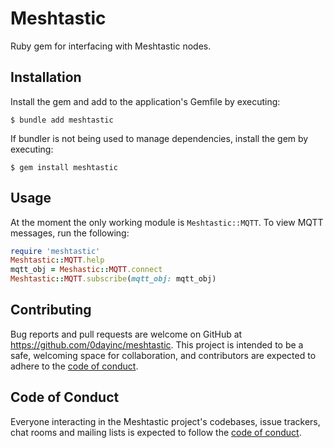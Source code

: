 # Meshtastic
Ruby gem for interfacing with Meshtastic nodes.

## Installation

Install the gem and add to the application's Gemfile by executing:

    $ bundle add meshtastic

If bundler is not being used to manage dependencies, install the gem by executing:

    $ gem install meshtastic

## Usage

At the moment the only working module is `Meshtastic::MQTT`.  To view MQTT messages, run the following:

```ruby
require 'meshtastic'
Meshtastic::MQTT.help
mqtt_obj = Meshastic::MQTT.connect
Meshtastic::MQTT.subscribe(mqtt_obj: mqtt_obj)
```

## Contributing

Bug reports and pull requests are welcome on GitHub at https://github.com/0dayinc/meshtastic. This project is intended to be a safe, welcoming space for collaboration, and contributors are expected to adhere to the [code of conduct](https://github.com/[USERNAME]/meshtastic/blob/master/CODE_OF_CONDUCT.md).

## Code of Conduct

Everyone interacting in the Meshtastic project's codebases, issue trackers, chat rooms and mailing lists is expected to follow the [code of conduct](https://github.com/[USERNAME]/meshtastic/blob/master/CODE_OF_CONDUCT.md).
